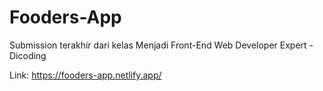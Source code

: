 # Fooders-App
Submission terakhir dari kelas Menjadi Front-End Web Developer Expert - Dicoding

Link: https://fooders-app.netlify.app/

